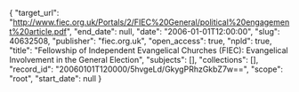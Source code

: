 {
  "target_url": "http://www.fiec.org.uk/Portals/2/FIEC%20General/political%20engagement%20article.pdf", 
  "end_date": null, 
  "date": "2006-01-01T12:00:00", 
  "slug": 40632508, 
  "publisher": "fiec.org.uk", 
  "open_access": true, 
  "npld": true, 
  "title": "Fellowship of Independent Evangelical Churches (FIEC): Evangelical Involvement in the General Election", 
  "subjects": [], 
  "collections": [], 
  "record_id": "20060101T120000/5hvgeLd/GkygPRhzGkbZ7w==", 
  "scope": "root", 
  "start_date": null
}

